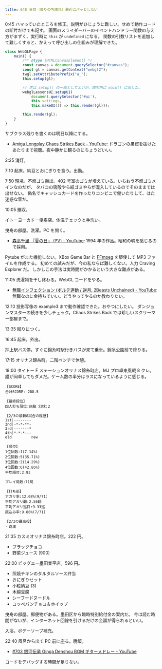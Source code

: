```yaml
---
title: 648 日目（曇りのち晴れ）最近はパッとしない
---
```


0:45 ハマっていたところを修正。説明がひじょうに難しい。せめて動作コードの断片だけでも記す。
画面のスライダーバーのイベントハンドラー関数の与え方がまずく、実行時に
`this` が `undefined` になる。
関数の引数リストを追加して難しくすると、かえって呼び出しの仕組みが理解できた。

```javascript
class WebGLPage {
    main() {
        /** @type {HTMLCanvasElement} */
        const canvas = document.querySelector("#canvas");
        const gl = canvas.getContext("webgl2");
        twgl.setAttributePrefix("a_");
        this.setup(gl);

        // 次は setup() の一部としてよいが、説明用に main() に出した。
        webglLessonsUI.setupUI(
            document.querySelector('#ui'),
            this.settings,
            this.makeUI(() => this.render(gl)));

        this.render(gl);
    }
}
```

サブクラス残りを書くのは明日以降にする。

* [Amiga Longplay Chaos Strikes Back - YouTube](https://www.youtube.com/watch?v=08dUjvEIuus):
  ドラゴンの巣窟を抜けたあたりまで視聴。夜中静かに観るのにちょうどいい。

2:25 消灯。

7:10 起床。納豆とおにぎりを食う。出勤。

7:50 現場。不燃ゴミ搬出。402 号室のゴミが増えている。いちおう不燃ゴミメインなのだが、
タバコの吸殻やら紙ゴミやらが混入しているのでそのままでは出せない。
偽名でキャッシュカードを作ったりコンビニで働いたりして、はた迷惑な輩だ。

10:05 撤収。

イトーヨーカドー曳舟店。体温チェックと手洗い。

曳舟の部屋。洗濯。PC を開く。

* [森高千里 『夏の日』 (PV) - YouTube](https://www.youtube.com/watch?v=K-xv2EqMhJ0):
  1994 年の作品。昭和の魂を感じるので採用。

Pytube がまた機能しない。XBox Game Bar と [FFmpeg] を駆使して MP3 ファイルを作成する。
初めての試みだが、今の私ならば難しくない。人力 Craving Explorer だ。
しかしこの手法は実時間がかかるという大きな難点がある。

11:05 洗濯物を干し終わる。WebGL コードをやる。

* [無職インフェクション (ボルテ連動 / 逆月, 2Beasts Unchained) - YouTube](https://www.youtube.com/watch?v=bDaTM8blq3k):
  無職なのに金持ちでいい。どうやってやるのか教わりたい。

12:10 投影写像の example3 まで動作確認できた。おやつにしたい。
ダンジョンマスターの続きを少しチェック。Chaos Strikes Back では珍しいスクリーマー部屋まで。

13:35 眠りにつく。

16:45 起床。外出。

押上駅バス停。すぐに錦糸町駅行きバスが来て乗車。錦糸公園前で降りる。

17:15 オリナス錦糸町。二階ベンチで休憩。

18:00 タイトー F ステーションオリナス錦糸町店。MJ プロ卓東風戦 8 クレ。
誰が同卓してもダメだ。ゲーム数の半分はラスになっているように感じる。

```text
【SCORE】
合計SCORE:-208.5

【最終段位】
四人打ち段位:飛龍 幻球:2

【2/3の最新8試合の履歴】
1st|--------
2nd|-*-*-**-
3rd|-------*
4th|*-*-*---
old         new

【順位】
1位回数:1(7.14%)
2位回数:5(35.71%)
3位回数:2(14.29%)
4位回数:6(42.86%)
平均順位:2.93

プレイ局数:71局

【打ち筋】
アガリ率:12.68%(9/71)
平均アガリ翻:2.56翻
平均アガリ巡目:9.33巡
振込み率:9.86%(7/71)

【2/3の最高役】
・跳満
```

21:35 カスミオリナス錦糸町店。222 円。

* ブラックチョコ
* 野菜ジュース (900)

22:00 ビッグエー墨田業平店。596 円。

* 照焼チキンのタルタルソース弁当
* おにぎりセット
* 小粒納豆 (3)
* 木綿豆腐
* シーフードヌードル
* コッペパンチョコ＆ホイップ

曳舟の部屋。郵便物がある。墨田区から臨時特別給付金の案内だ。
今は読む時間がないが、インターネット回線を引けるだけの金額が得られるといい。

入浴。ボデーソープ補充。

22:40 風呂から出て PC 前に座る。晩飯。

* [&#x23;703 銀河伝承 Ginga Denshou BGM ギターメドレー - YouTube](https://www.youtube.com/watch?v=Ps16cU_vS1A)

コードをデバッグする時間が足りない。

[FFmpeg]: <https://ffmpeg.org/ffmpeg.html>

